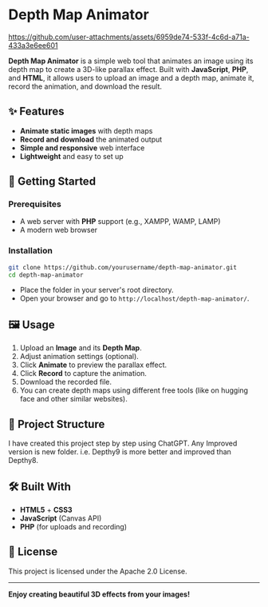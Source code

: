 # **Depth Map Animator**
https://github.com/user-attachments/assets/6959de74-533f-4c6d-a71a-433a3e6ee601

**Depth Map Animator** is a simple web tool that animates an image using its depth map to create a 3D-like parallax effect. Built with **JavaScript**, **PHP**, and **HTML**, it allows users to upload an image and a depth map, animate it, record the animation, and download the result.

## ✨ Features

- **Animate static images** with depth maps
- **Record and download** the animated output
- **Simple and responsive** web interface
- **Lightweight** and easy to set up

## 🚀 Getting Started

### Prerequisites

- A web server with **PHP** support (e.g., XAMPP, WAMP, LAMP)
- A modern web browser

### Installation

```bash
git clone https://github.com/yourusername/depth-map-animator.git
cd depth-map-animator
```

- Place the folder in your server's root directory.
- Open your browser and go to `http://localhost/depth-map-animator/`.

## 🖼️ Usage

1. Upload an **Image** and its **Depth Map**.
2. Adjust animation settings (optional).
3. Click **Animate** to preview the parallax effect.
4. Click **Record** to capture the animation.
5. Download the recorded file.
6. You can create depth maps using different free tools (like on hugging face and other similar websites).

## 📁 Project Structure

I have created this project step by step using ChatGPT. Any Improved version is new folder. i.e. Depthy9 is more better and improved than Depthy8.

## 🛠️ Built With

- **HTML5** + **CSS3**
- **JavaScript** (Canvas API)
- **PHP** (for uploads and recording)

## 📄 License

This project is licensed under the Apache 2.0 License.

---

**Enjoy creating beautiful 3D effects from your images!**
